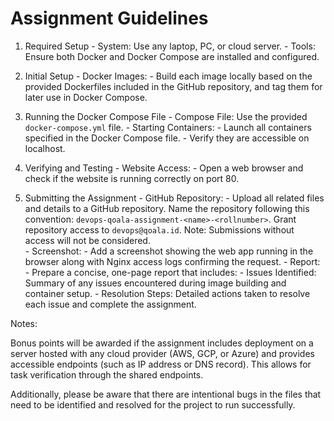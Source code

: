 # Assignment Guidelines

 1. Required Setup
        - System: Use any laptop, PC, or cloud server.
        - Tools: Ensure both Docker and Docker Compose are installed and configured.

 2. Initial Setup
        - Docker Images:
        - Build each image locally based on the provided Dockerfiles included in the GitHub repository, and tag them for later use in Docker Compose.

 3. Running the Docker Compose File
        - Compose File: Use the provided `docker-compose.yml` file.
        - Starting Containers:
        - Launch all containers specified in the Docker Compose file.
        - Verify they are accessible on localhost.

 4. Verifying and Testing
        - Website Access:
        - Open a web browser and check if the website is running correctly on port 80.

 5. Submitting the Assignment
        - GitHub Repository:
                - Upload all related files and details to a GitHub repository. Name the repository following this convention: `devops-qoala-assignment-<name>-<rollnumber>`. Grant repository access to `devops@qoala.id`. Note: Submissions without access will not be considered.      
        - Screenshot:
                - Add a screenshot showing the web app running in the browser along with Nginx access logs confirming the request.
        - Report:
                - Prepare a concise, one-page report that includes:
                - Issues Identified: Summary of any issues encountered during image building and container setup.
                - Resolution Steps: Detailed actions taken to resolve each issue and complete the assignment.

Notes: 

Bonus points will be awarded if the assignment includes deployment on a server hosted with any cloud provider (AWS, GCP, or Azure) and provides accessible endpoints (such as IP address or DNS record). This allows for task verification through the shared endpoints.

Additionally, please be aware that there are intentional bugs in the files that need to be identified and resolved for the project to run successfully.
